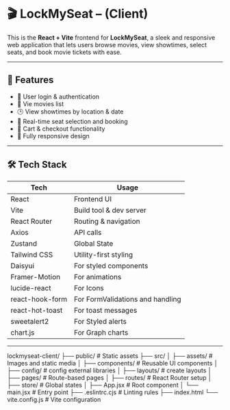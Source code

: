 # 🎬 LockMySeat – (Client)

This is the **React + Vite** frontend for **LockMySeat**, a sleek and responsive web application that lets users browse movies, view showtimes, select seats, and book movie tickets with ease.

---

## 🚀 Features
- 👤 User login & authentication  
- 🧾 Vie movies list  
- 🕒 View showtimes by location & date  
- 💺 Real-time seat selection and booking  
- 🛒 Cart & checkout functionality  
- 📱 Fully responsive design  

---

## 🛠️ Tech Stack

| Tech             | Usage                                 |
|------------------|---------------------------------------|
| React            | Frontend UI                           |
| Vite             | Build tool & dev server               |
| React Router     | Routing & navigation                  |
| Axios            | API calls                             |
| Zustand          | Global State                          |
| Tailwind CSS     | Utility-first styling                 |
| Daisyui          | For styled components                 |
| Framer-Motion    | For animations                        |
| lucide-react     | For Icons                             |
| react-hook-form  | For FormValidations and handling      |
| react-hot-toast  | For toast messages                    |
| sweetalert2      | For Styled alerts                     |
| chart.js         | For Graph charts                      |

---

lockmyseat-client/
├── public/             # Static assets
├── src/
│   ├── assets/         # Images and static media
│   ├── components/     # Reusable UI components
│   ├── config/         # config external libraries
│   ├── layouts/        # create layouts
│   ├── pages/          # Route-based pages
│   ├── routes/         # React Router setup
│   ├── store/          # Global states
│   ├── App.jsx         # Root component
│   └── main.jsx        # Entry point
├── .eslintrc.cjs       # Linting rules
├── index.html
└── vite.config.js      # Vite configuration



